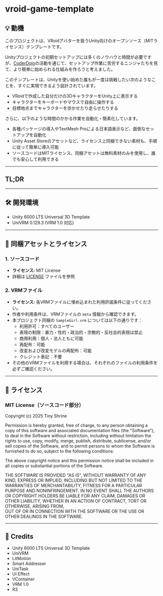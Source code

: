 # vroid-game-template

## 💡 動機

このプロジェクトは、VRoidアバターを扱うUnity向けのオープンソース（MITライセンス）テンプレートです。

Unityプロジェクトの初期セットアップには多くのノウハウと時間が必要ですが、[CoderDojo](https://coderdojo.jp/)の活動を通じて、セットアップ作業に苦労するニンジャたちを見て、より簡単に始められる仕組みを作ろうと考えました。

このテンプレートは、Unityを使い始めた誰もが一度は挑戦したい次のようなことを、すぐに実現できるよう設計されています。

- VRoidで作成した自分だけの3DキャラクターをUnity上に表示する
- キャラクターをキーボードやマウスで自由に操作する
- 目標地点までキャラクターを歩かせたり走らせたりする

さらに、以下のような時間のかかる作業を自動化・簡素化しています。

- 各種パッケージの導入やTextMesh Proによる日本語表示など、面倒なセットアップを自動化
- Unity Asset Storeのアセットなど、ライセンス上同梱できない素材も、手順に従って簡単に導入可能
- ソースコードはMITライセンス、同梱アセットは無料素材のみを使用し、誰でも安心して利用できる

---

## TL;DR

---

## 🛠 開発環境

- Unity 6000 LTS Universal 3D Template
- UniVRM 0.129.3 (VRM 1.0 対応)

---

## 📂 同梱アセットとライセンス

### 1. ソースコード

- **ライセンス:** MIT License
- 詳細は [LICENSE](LICENSE) ファイルを参照

### 2. VRMファイル

- **ライセンス:** 各VRMファイルに埋め込まれた利用許諾条件に従ってください。
- 作者や利用条件は、VRMファイルの `meta` 情報から確認できます。
- 本プロジェクト同梱の `SampleGirl.vrm` については以下の通りです：
  - 利用許可：すべてのユーザー
  - 表現の制限：暴力・性的・政治的・宗教的・反社会的表現は禁止
  - 商用利用：個人・法人ともに可能
  - 再配布：可能
  - 改変および改変モデルの再配布：可能
  - クレジット表記：不要
- その他のVRMファイルを利用する場合は、それぞれのファイルの利用条件を必ずご確認ください。

---

## 📜 ライセンス

### MIT License（ソースコード部分）

Copyright (c) 2025 Tiny Shrine

Permission is hereby granted, free of charge, to any person obtaining a copy
of this software and associated documentation files (the "Software"), to deal
in the Software without restriction, including without limitation the rights
to use, copy, modify, merge, publish, distribute, sublicense, and/or sell
copies of the Software, and to permit persons to whom the Software is
furnished to do so, subject to the following conditions:

The above copyright notice and this permission notice shall be included in
all copies or substantial portions of the Software.

THE SOFTWARE IS PROVIDED "AS IS", WITHOUT WARRANTY OF ANY KIND, EXPRESS OR
IMPLIED, INCLUDING BUT NOT LIMITED TO THE WARRANTIES OF MERCHANTABILITY,
FITNESS FOR A PARTICULAR PURPOSE AND NONINFRINGEMENT. IN NO EVENT SHALL THE
AUTHORS OR COPYRIGHT HOLDERS BE LIABLE FOR ANY CLAIM, DAMAGES OR OTHER
LIABILITY, WHETHER IN AN ACTION OF CONTRACT, TORT OR OTHERWISE, ARISING FROM,  
OUT OF OR IN CONNECTION WITH THE SOFTWARE OR THE USE OR OTHER DEALINGS IN
THE SOFTWARE.

---

## 🙏 Credits

- Unity 6000 LTS Universal 3D Template
- UniVRM
- LitMotion
- Smart Addresser
- UniTask
- UI Effect
- VContainer
- VRM 1.0
- R3
